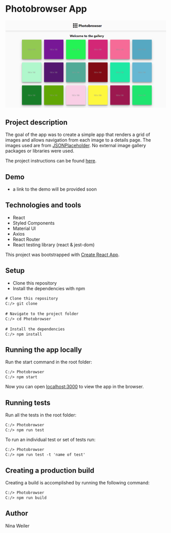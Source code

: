 # Photobrowser App
![Screenshot](./images/photobrowser.png)

## Project description
The goal of the app was to create a simple app that renders a grid of images and allows navigation from each image to a details page. The images used are from [JSONPlaceholder](http://jsonplaceholder.typicode.com/). No external image gallery packages or libraries were used.

The project instructions can be found [here](https://gist.github.com/naniantero/58cb5d4efb4edc7f0d5d414318861db4). 

## Demo
* a link to the demo will be provided soon
## Technologies and tools
* React
* Styled Components
* Material UI
* Axios
* React Router
* React testing library (react & jest-dom)

This project was bootstrapped with [Create React App](https://github.com/facebook/create-react-app).

## Setup
* Clone this repository
* Install the dependencies with npm 
```
# Clone this repository
C:/> git clone 

# Navigate to the project folder
C:/> cd Photobrowser

# Install the dependencies
C:/> npm install
```

## Running the app locally
Run the start command in the root folder:
```
C:/> Photobrowser
C:/> npm start
```
Now you can open [localhost:3000](http://localhost:3000) to view the app in the browser.
## Running tests
Run all the tests in the root folder:
```
C:/> Photobrowser
C:/> npm run test
```
To run an individual test or set of tests run:
```
C:/> Photobrowser
C:/> npm run test -t 'name of test'
```

## Creating a production build
Creating a build is accomplished by running the following command:
```
C:/> Photobrowser
C:/> npm run build
```
## Author
Nina Weiler
